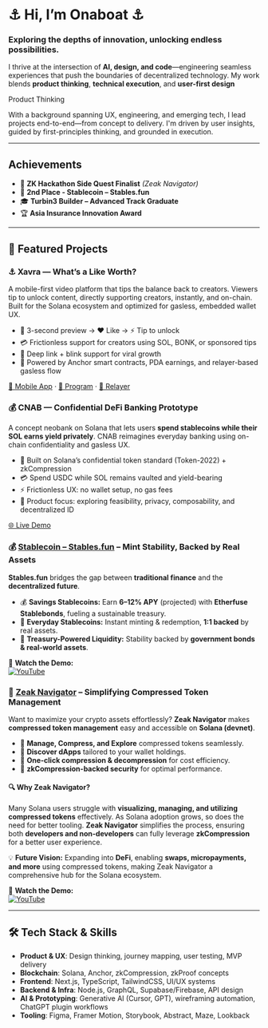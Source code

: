 # ⚓ Hi, I’m Onaboat ⚓  
### Exploring the depths of innovation, unlocking endless possibilities.  

I thrive at the intersection of **AI, design, and code**—engineering seamless experiences that push the boundaries of decentralized technology. My work blends **product thinking**, **technical execution**, and **user-first design** 

Product Thinking

With a background spanning UX, engineering, and emerging tech, I lead projects end-to-end—from concept to delivery. I'm driven by user insights, guided by first-principles thinking, and grounded in execution.

---

## Achievements  

- 🏅 **ZK Hackathon Side Quest Finalist** *(Zeak Navigator)*
- 🏅 **2nd Place - Stablecoin – Stables.fun**
- 🎓 **Turbin3 Builder – Advanced Track Graduate**
- 🏆 **Asia Insurance Innovation Award**   

---

## 🚀 Featured Projects  

### ⚓ Xavra — What’s a Like Worth?

A mobile-first video platform that tips the balance back to creators. Viewers tip to unlock content, directly supporting creators, instantly, and on-chain. Built for the Solana ecosystem and optimized for gasless, embedded wallet UX.

- 👀 3-second preview → ❤️ Like → ⚡ Tip to unlock  
- 💳 Frictionless support for creators using SOL, BONK, or sponsored tips  
- 📱 Deep link + blink support for viral growth  
- 🧠 Powered by Anchor smart contracts, PDA earnings, and relayer-based gasless flow

[📲 Mobile App](https://github.com/onaboat/xavra2) · [🔗 Program](https://github.com/onaboat/xavraprogram) · [🌊 Relayer](https://github.com/onaboat/solana-relayer-server)



### 💰 CNAB — Confidential DeFi Banking Prototype

A concept neobank on Solana that lets users **spend stablecoins while their SOL earns yield privately**. CNAB reimagines everyday banking using on-chain confidentiality and gasless UX.

- 🔐 Built on Solana’s confidential token standard (Token-2022) + zkCompression  
- 💳 Spend USDC while SOL remains vaulted and yield-bearing  
- ⚡ Frictionless UX: no wallet setup, no gas fees  
- 🧭 Product focus: exploring feasibility, privacy, composability, and decentralized ID

[🌐 Live Demo](https://cnab0.vercel.app/) 



### 💰 [Stablecoin – Stables.fun](https://stablefun-v2.vercel.app/) – Mint Stability, Backed by Real Assets  

**Stables.fun** bridges the gap between **traditional finance** and the **decentralized future**.  

- 💰 **Savings Stablecoins:** Earn **6–12% APY** (projected) with **Etherfuse Stablebonds**, fueling a sustainable treasury.  
- 🔄 **Everyday Stablecoins:** Instant minting & redemption, **1:1 backed** by real assets.  
- 🏦 **Treasury-Powered Liquidity:** Stability backed by **government bonds & real-world assets**.  

🎥 **Watch the Demo:**  
[![YouTube](https://img.shields.io/badge/Watch%20Demo-red?logo=youtube)](https://www.youtube.com/watch?v=htvrvnL9AEA)



### 🎯 [Zeak Navigator](https://zeaknavigator.vercel.app/) – Simplifying Compressed Token Management  

Want to maximize your crypto assets effortlessly? **Zeak Navigator** makes **compressed token management** easy and accessible on **Solana (devnet)**.  

- 🔹 **Manage, Compress, and Explore** compressed tokens seamlessly.  
- 🔹 **Discover dApps** tailored to your wallet holdings.  
- 🔹 **One-click compression & decompression** for cost efficiency.  
- 🔹 **zkCompression-backed security** for optimal performance.  

#### 🔍 Why Zeak Navigator?  
Many Solana users struggle with **visualizing, managing, and utilizing compressed tokens** effectively. As Solana adoption grows, so does the need for better tooling. **Zeak Navigator** simplifies the process, ensuring both **developers and non-developers** can fully leverage **zkCompression** for a better user experience.  

💡 **Future Vision:** Expanding into **DeFi**, enabling **swaps, micropayments, and more** using compressed tokens, making Zeak Navigator a comprehensive hub for the Solana ecosystem.  

🎥 **Watch the Demo:**  
[![YouTube](https://img.shields.io/badge/Watch%20Demo-red?logo=youtube)](https://www.youtube.com/watch?v=nCI1vmcBLBY)  

---

## 🛠️ Tech Stack & Skills

- **Product & UX**: Design thinking, journey mapping, user testing, MVP delivery  
- **Blockchain**: Solana, Anchor, zkCompression, zkProof concepts  
- **Frontend**: Next.js, TypeScript, TailwindCSS, UI/UX systems  
- **Backend & Infra**: Node.js, GraphQL, Supabase/Firebase, API design  
- **AI & Prototyping**: Generative AI (Cursor, GPT), wireframing automation, ChatGPT plugin workflows  
- **Tooling**: Figma, Framer Motion, Storybook, Abstract, Maze, Lookback  


<!---
onaboat/onaboat is a ✨ special ✨ repository because its `README.md` (this file) appears on your GitHub profile.
You can click the Preview link to take a look at your changes.
--->
